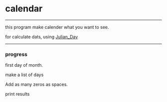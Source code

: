# calendar
----------------------------------------------

this program make calender what you want to see.

for calculate dats, using [Julian_Day](https://en.wikipedia.org/wiki/Julian_day)

---------------------------------------

### progress

first day of month.

make a list of days

Add as many zeros as spaces.

print results
